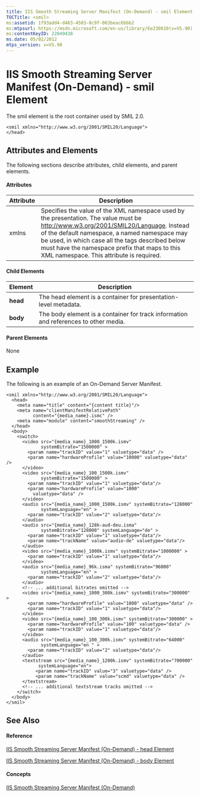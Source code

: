 ```yaml
---
title: IIS Smooth Streaming Server Manifest (On-Demand) - smil Element
TOCTitle: <smil>
ms:assetid: 1f93add4-d463-4503-8c9f-063beac6bbb2
ms:mtpsurl: https://msdn.microsoft.com/en-us/library/Ee230810(v=VS.90)
ms:contentKeyID: 22049438
ms.date: 05/02/2012
mtps_version: v=VS.90
---
```


# IIS Smooth Streaming Server Manifest (On-Demand) - smil Element

The smil element is the root container used by SMIL 2.0.

    <smil xmlns="http://www.w3.org/2001/SMIL20/Language">
    </head>

## Attributes and Elements

The following sections describe attributes, child elements, and parent elements.

#### Attributes

|Attribute|Description|
|--- |--- |
|xmlns|Specifies the value of the XML namespace used by the presentation. The value must be <a href="http://www.w3.org/2001/smil20/language">http://www.w3.org/2001/SMIL20/Language</a>. Instead of the default namespace, a named namespace may be used, in which case all the tags described below must have the namespace prefix that maps to this XML namespace. This attribute is required.|

#### Child Elements

|Element|Description|
|--- |--- |
|**head**|The head element is a container for presentation-level metadata.|
|**body**|The body element is a container for track information and references to other media.|


#### Parent Elements

None

## Example

The following is an example of an On-Demand Server Manifest.

    <smil xmlns="http://www.w3.org/2001/SMIL20/Language">
      <head>
        <meta name="title" content="{content title}"/>
        <meta name="clientManifestRelativePath" 
              content="{media_name}.ismc" />
        <meta name="module" content="smoothStreaming" />
      </head>
      <body>
        <switch>
          <video src="{media_name}_1000_1500k.ismv" 
                 systemBitrate="1500000" >
            <param name="trackID" value="1" valuetype="data" />
            <param name="hardwareProfile" value="10000" valuetype="data" />
          </video>
          <video src="{media_name}_100_1500k.ismv" 
                 systemBitrate="1500000" >
            <param name="trackID" value="1" valuetype="data"/>
            <param name="hardwareProfile" value="1000" 
              valuetype="data" />
          </video>
          <audio src="{media_name}_1000_1500k.ismv" systemBitrate="128000" 
                 systemLanguage="en" >
            <param name="trackID" value="2" valuetype="data"/>
          </audio>
          <audio src="{media_name}_128k-aud-deu.isma" 
                 systemBitrate="128000" systemLanguage="de" >
            <param name="trackID" value="1" valuetype="data"/>
            <param name="trackName" value="audio-de" valuetype="data"/>
          </audio>
          <video src="{media_name}_1000k.ismv" systemBitrate="1000000" >
            <param name="trackID" value="1" valuetype="data"/>
          </video>
          <audio src="{media_name}_96k.isma" systemBitrate="96000" 
                 systemLanguage="en" >
            <param name="trackID" value="2" valuetype="data"/>
          </audio>
          <!-- ... additional bitrates omitted -->
          <video src="{media_name}_1000_300k.ismv" systemBitrate="300000" > 
            <param name="hardwareProfile" value="1000" valuetype="data" />
            <param name="trackID" value="1" valuetype="data"/>
          </video>
          <video src="{media_name}_100_300k.ismv" systemBitrate="300000" >
            <param name="hardwareProfile" value="100" valuetype="data" />
            <param name="trackID" value="1" valuetype="data"/>
          </video>
          <audio src="{media_name}_100_300k.ismv" systemBitrate="64000" 
                 systemLanguage="en " >
            <param name="trackID" value="2" valuetype="data"/>
          </audio>
          <textstream src="{media_name}_1200k.ismv" systemBitrate="700000" 
                systemLanguage="en">
               <param name="trackID" value="3" valuetype="data" />
               <param name="trackName" value="scmd" valuetype="data" />
          </textstream>
          <!-- ... additional textstream tracks omitted -->
        </switch>
      </body>
    </smil>

## See Also

#### Reference

[IIS Smooth Streaming Server Manifest (On-Demand) - head Element](iis-smooth-streaming-server-manifest-on-demand-head-element.md)

[IIS Smooth Streaming Server Manifest (On-Demand) - body Element](iis-smooth-streaming-server-manifest-on-demand-body-element.md)

#### Concepts

[IIS Smooth Streaming Server Manifest (On-Demand)](iis-smooth-streaming-server-manifest-on-demand.md)

